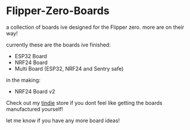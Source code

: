 # Flipper-Zero-Boards
a collection of boards ive designed for the Flipper zero. more are on their way!

currently these are the boards ive finished:
- ESP32 Board
- NRF24 Board
- Multi Board (ESP32, NRF24 and Sentry safe)

in the making:
- NRF24 Board v2

Check out my [tindie](https://www.tindie.com/stores/drb0rk/) store if you dont feel like getting the boards manufactured yourself!

let me know if  you have any more board ideas!
